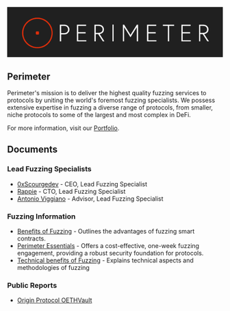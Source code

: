 <img src="assets/perimeter-logo.png" alt="Perimeter Logo">

## Perimeter
Perimeter's mission is to deliver the highest quality fuzzing services to protocols by uniting the world's foremost fuzzing specialists. We possess extensive expertise in fuzzing a diverse range of protocols, from smaller, niche protocols to some of the largest and most complex in DeFi.

For more information, visit our [Portfolio](portfolio/Portfolio%20-%20Perimeter.md).

## Documents
### Lead Fuzzing Specialists
- [0xScourgedev](portfolio/Portfolio%20-%200xScourgedev.md) - CEO, Lead Fuzzing Specialist
- [Rappie](portfolio/Portfolio%20-%20Rappie.md) - CTO, Lead Fuzzing Specialist
- [Antonio Viggiano](portfolio/Portfolio%20-%20Antonio%20Viggiano.md) - Advisor, Lead Fuzzing Specialist

### Fuzzing Information
- [Benefits of Fuzzing](services/Benefits%20of%20Fuzzing.md) - Outlines the advantages of fuzzing smart contracts.
- [Perimeter Essentials](services/Perimeter%20Essentials.md) - Offers a cost-effective, one-week fuzzing engagement, providing a robust security foundation for protocols.
- [Technical benefits of Fuzzing](services/Technical%20Concepts%20of%20Fuzzing.md) - Explains technical aspects and methodologies of fuzzing

### Public Reports
- [Origin Protocol OETHVault](reports/Origin%20Protocol%20OETHVault%20-%20Fuzzing%20Report.pdf)

